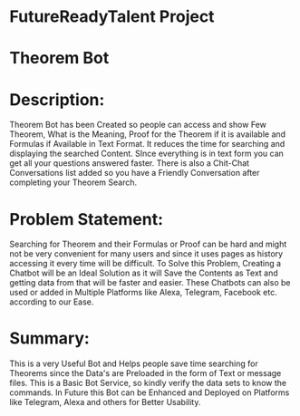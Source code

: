 # FutureReadyTalent Project
# Theorem Bot

# Description:
Theorem Bot has been Created so people can access and show Few Theorem, What is the Meaning, Proof for the Theorem if it is available and Formulas if Available in Text Format. It reduces the time for searching and displaying the searched Content. SInce everything is in text form you can get all your questions answered faster. There is also a Chit-Chat Conversations list added so you have a Friendly Conversation after completing your Theorem Search.

# Problem Statement:
Searching for Theorem and their Formulas or Proof can be hard and might not be very convenient for many users and since it uses pages as history accessing it every time will be difficult. To Solve this Problem, Creating a Chatbot will be an Ideal Solution as it will Save the Contents as Text and getting data from that will be faster and easier. These Chatbots can also be used or added in Multiple  Platforms like Alexa, Telegram, Facebook etc. according to our Ease.

# Summary:
 This is a very Useful Bot and Helps people save time searching for Theorems since the Data's are Preloaded in the form of Text or message files. This is a Basic Bot Service, so kindly verify the data sets to know the commands. In Future this Bot can be Enhanced and Deployed on Platforms like Telegram, Alexa and others for Better Usability.
